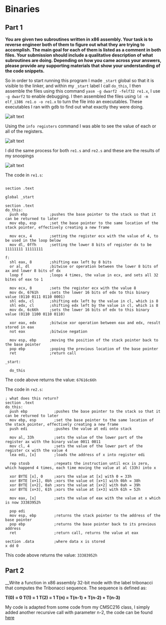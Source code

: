 # Binaries

## Part 1

__You are given two subroutines written in x86 assembly. Your task is to reverse engineer both of them to figure out what they are trying to accomplish. The main goal for each of them is listed as a comment in both files. Your submission should include a qualitative description of what subroutines are doing. Depending on how you came across your answers, please provide any supporting materials that show your understanding of the code snippets.__


So in order to start running this program I made ```_start``` global so that it is visible to the linker, and within my ```_start``` label I call ```do_this```, I then assemble the files using this command ```yasm -g dwarf2 -felf32 re1.x```, I use ```-g dwarf2``` to enable debugging. I then assembled the files using ```ld -m elf_i386 re1.o -o re1.x``` to turn the file into an executables. These executables I ran with gdb to find out what exactly they were doing.


![alt text](https://github.com/yreiss1/Binaries/blob/master/Screen%20Shot%202018-04-29%20at%209.22.08%20PM.png)


Using the ```info registers``` command I was able to see the value of each or all of the registers.

![alt text](https://github.com/yreiss1/Binaries/blob/master/Screen%20Shot%202018-04-29%20at%209.23.45%20PM.png)


I did the same process for both ```re1.s``` and ```re2.s``` and these are the results of my snoopings

![alt text](https://github.com/yreiss1/Binaries/blob/master/Screen%20Shot%202018-04-29%20at%209.39.16%20PM.png)

The code in ```re1.s```:
```

section .text

global _start

section .text
do_this:
  push ebp          ;pushes the base pointer to the stack so that it can be returned to later
  mov ebp, esp      ;set the base pointer to the same location of the stack pointer, effectively creating a new frame

  mov ecx, 4        ;setting the register ecx with the value of 4, to be used in the loop below
  mov dl, 0ffh      ;setting the lower 8 bits of register dx to be 11111111 11111111

f:
  shl eax, 8        ;shifting eax left by 8 bits
  or al, dl         ;bitwise or operation between the lower 8 bits of ax and lower 8 bits of dx
  loop f            ;loops 4 times, the value in ecx, and sets all 32 bites of eax to 1

  mov ecx, 8        ;sets the register ecx with the value 8
  mov dx, 6761h     ;sets the lower 16 bits of edx to this binary value (0110 0111 0110 0001)
  shl edx, cl       ;shifting edx left by the value in cl, which is 8
  shl edx, cl       ;shifting edx left by the value in cl, which is 8
  mov dx, 6c66h     ;sets the lower 16 bits of edx to this binary value (0110 1100 0110 0110)

  xor eax, edx      ;bitwise xor operation between eax and edx, result stored in eax
  not eax           ;bitwise negation

  mov esp, ebp      ;moving the position of the stack pointer back to the base pointer
  pop ebp           ;poping the previous location of the base pointer
  ret               ;return call
  
_start:

  do_this
```


The code above returns the value: ```67616c66h```


The code in ```re2.s```:

```
; what does this return?
section .text
do_this:
  push ebp            ;pushes the base pointer to the stack so that it can be returned to later
  mov ebp, esp        ;set the base pointer to the same location of the stack pointer, effectively creating a new frame
  push edi            ;pushes the value at edi onto stack

  mov al, 33h         ;sets the value of the lower part of the register ax with the binary value 0011 0011
  mov cl, 4           ;sets the value of the lower part of the register cx with the value 4
  lea edi, [x]        ;loads the address of x into register edi

  rep stosb           ;repeats the instruction until ecx is zero, which happend 4 times, each time moving the value at al (33h) into x

  xor BYTE [x], 0     ;xors the value at [x] with 0 = 33h
  xor BYTE [x+1], 0bh ;xors the value ot [x+1] with 0bh = 38h
  xor BYTE [x+2], 0ah ;xors the value at [x+2] with 0ah = 39h
  xor BYTE [x+3], 61h ;xors the value at [x+3] with 61h = 52h

  mov eax, [x]        ;sets the value of eax with the value at x which is now 33383952h

  pop edi             
  mov esp, ebp        ;returns the stack pointer to the address of the base pointer
  pop ebp             ;returns the base pointer back to its previous address
  ret                 ;return call, returns the value at eax

section .data         ;where data x is stored
x dd 0
```

This code above returns the value: ```33383952h```






## Part 2

__Write a function in x86 assembly 32-bit mode with the label tribonacci that computes the Tribonacci sequence. The sequence is defined as:

__T(0) = 0
T(1) = 1
T(2) = 1
T(n) = T(n-1) + T(n-2) + T(n-3)__


My code is adapted from some code from my CMSC216 class, I simply added another recursive call with parameter n-2, the code can be found [here](https://github.com/yreiss1/Binaries/blob/master/tribonacci.s)

